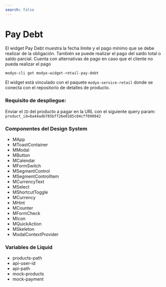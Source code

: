 ```yaml
---
search: false
---
```

# Pay Debt

El widget Pay Debt muestra la fecha límite y el pago mínimo que se debe realizar de la obligación. También se puede realizar el pago del saldo total o saldo parcial. Cuenta con alternativas de pago en caso que el cliente no pueda realizar el pago

```bash
modyo-cli get modyo-widget-retail-pay-debt
```

El widget está vinculado con el paquete `modyo-service-retail` donde se conecta con el repositorio de detalles de producto.

### Requisito de despliegue: 
Enviar el `ID` del producto a pagar en la URL con el siguiente query param: `product_id=8a44adb785bff26e0185c04cff090942`

### Componentes del Design System
- MApp
- MToastContainer
- MModal
- MButton
- MCalendar
- MFormSwitch
- MSegmentControl
- MSegmentControlItem
- MCurrencyText
- MSelect
- MShortcutToggle
- MCurrency
- MHint
- MCounter
- MFormCheck
- MIcon
- MQuickAction
- MSkeleton
- ModalContextProvider

### Variables de Liquid
- products-path
- api-user-id
- api-path
- mock-products
- mock-payment
